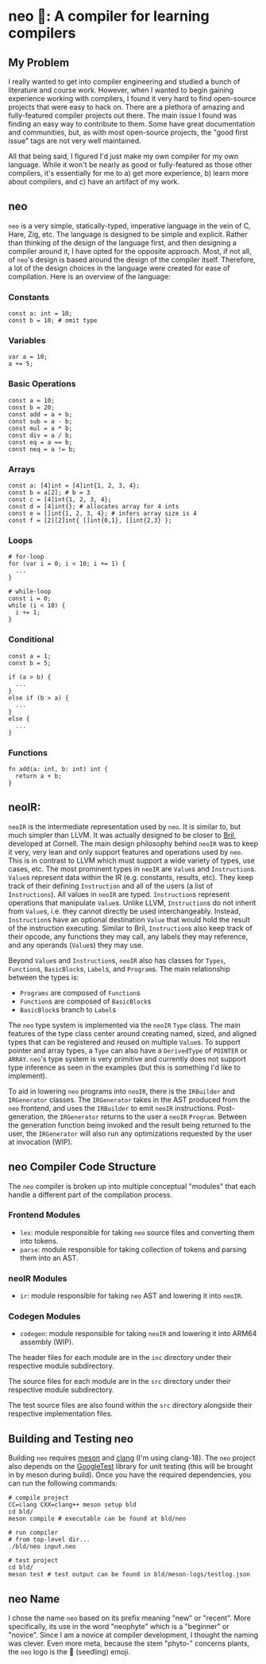# neo :seedling:: A compiler for learning compilers

## My Problem
I really wanted to get into compiler engineering and studied a bunch of literature and course work.
However, when I wanted to begin gaining experience working with compilers, I found it very hard
to find open-source projects that were easy to hack on. There are a plethora of amazing and fully-featured
compiler projects out there. The main issue I found was finding an easy way to contribute to them. Some have
great documentation and communities, but, as with most open-source projects, the "good first issue" tags are not very well maintained.

All that being said, I figured I'd just make my own compiler for my own language. While it won't be nearly as good or fully-featured as those
other compilers, it's essentially for me to a) get more experience, b) learn more about compilers, and c) have an artifact of
my work.

## neo
`neo` is a very simple, statically-typed, imperative language in the vein of C, Hare, Zig, etc. The language is designed to be 
simple and explicit. Rather than thinking of the design of the language first, and then designing a compiler around it, I have
opted for the opposite approach. Most, if not all, of `neo`'s design is based around the design of the compiler itself. Therefore,
a lot of the design choices in the language were created for ease of compilation. Here is an overview of the language:

### Constants
```
const a: int = 10;
const b = 10; # omit type
```

### Variables
```
var a = 10;
a += 5;
```

### Basic Operations
```
const a = 10;
const b = 20;
const add = a + b;
const sub = a - b;
const mul = a * b;
const div = a / b;
const eq = a == b;
const neq = a != b;
```

### Arrays
```
const a: [4]int = [4]int{1, 2, 3, 4};
const b = a[2]; # b = 3
const c = [4]int{1, 2, 3, 4};
const d = [4]int{}; # allocates array for 4 ints
const e = []int{1, 2, 3, 4}; # infers array size is 4
const f = [2][2]int{ []int{0,1}, []int{2,3} };
```

### Loops
```
# for-loop
for (var i = 0; i < 10; i += 1) {
  ...
}

# while-loop
const i = 0;
while (i < 10) {
  i += 1;
}
```

### Conditional
```
const a = 1;
const b = 5;

if (a > b) {
  ...
} 
else if (b > a) {
  ...
}
else {
  ...
}
```

### Functions
```
fn add(a: int, b: int) int {
  return a + b;
}
```

## neoIR:
`neoIR` is the intermediate representation used by `neo`. It is similar to, but much simpler than LLVM. It was actually designed 
to be closer to [Bril](https://capra.cs.cornell.edu/bril/intro.html), developed at Cornell. The main design philosophy behind `neoIR` was to keep it very, very 
lean and only support features and operations used by `neo`. This is in contrast to LLVM which must support a wide variety of types,
use cases, etc. The most prominent types in `neoIR` are `Value`s and `Instruction`s. `Value`s represent data within the 
IR (e.g. constants, results, etc). They keep track of their defining `Instruction` and all of the users (a list of `Instructions`).
All values in `neoIR` are typed. `Instruction`s represent operations that manipulate `Value`s. Unlike LLVM, `Instruction`s do not inherit from `Value`s, i.e. they cannot directly be used 
interchangeably. Instead, `Instruction`s have an optional destination `Value` that would hold the result of the instruction executing.
Similar to Bril, `Instruction`s also keep track of their opcode, any functions they may call, any labels they may reference, and any operands (`Value`s) they may use. 

Beyond `Value`s and `Instruction`s, `neoIR` also has classes for `Types`, `Function`s, `BasicBlock`s, `Label`s, and `Program`s.
The main relationship between the types is:
- `Programs` are composed of `Function`s
- `Function`s are composed of `BasicBlock`s
- `BasicBlock`s branch to `Label`s

The `neo` type system is implemented via the `neoIR` `Type` class. The main features of the type class center around creating named, sized, and aligned
types that can be registered and reused on multiple `Value`s. To support pointer and array types, a `Type` can also have a `DerivedType` of `POINTER` or `ARRAY`.
`neo`'s type system is very primitive and currently does not support type inference as seen in the examples (but this is something I'd like to implement).

To aid in lowering `neo` programs into `neoIR`, there is the `IRBuilder` and `IRGenerator` classes. The `IRGenerator` takes in the AST produced from
the `neo` frontend, and uses the `IRBuilder` to emit `neoIR` instructions. Post-generation, the `IRGenerator` returns to the user a `neoIR`
`Program`. Between the generation function being invoked and the result being returned to the user, the `IRGenerator` will also run any optimizations
requested by the user at invocation (WIP).

## neo Compiler Code Structure
The `neo` compiler is broken up into multiple conceptual "modules" that each handle a different part of the compilation process. 

### Frontend Modules
- `lex`: module responsible for taking `neo` source files and converting them into tokens.
- `parse`: module responsible for taking collection of tokens and parsing them into an AST.

### neoIR Modules
- `ir`: module responsible for taking `neo` AST and lowering it into `neoIR`.

### Codegen Modules
- `codegen`: module responsible for taking `neoIR` and lowering it into ARM64 assembly (WIP).

The header files for each module are in the `inc` directory under their respective module subdirectory.

The source files for each module are in the `src` directory under their respective module subdirectory.

The test source files are also found within the `src` directory alongside their respective implementation files.

## Building and Testing neo
Building `neo` requires [meson](https://mesonbuild.com/SimpleStart.html) and [clang](https://clang.llvm.org/) (I'm using clang-18). The `neo` project also depends on the
[GoogleTest](https://google.github.io/googletest/) library for unit testing (this will be brought in by meson during build).
Once you have the required dependencies, you can run the following commands:
```
# compile project
CC=clang CXX=clang++ meson setup bld
cd bld/
meson compile # executable can be found at bld/neo

# run compiler
# from top-level dir...
./bld/neo input.neo

# test project
cd bld/
meson test # test output can be found in bld/meson-logs/testlog.json
```
## neo Name
I chose the name `neo` based on its prefix meaning "new" or "recent". More specifically, its use in the 
word "neophyte" which is a "beginner" or "novice". Since I am a novice at compiler development, I thought 
the naming was clever. Even more meta, because the stem "phyto-" concerns plants, the `neo` logo is the :seedling: (seedling) emoji.
